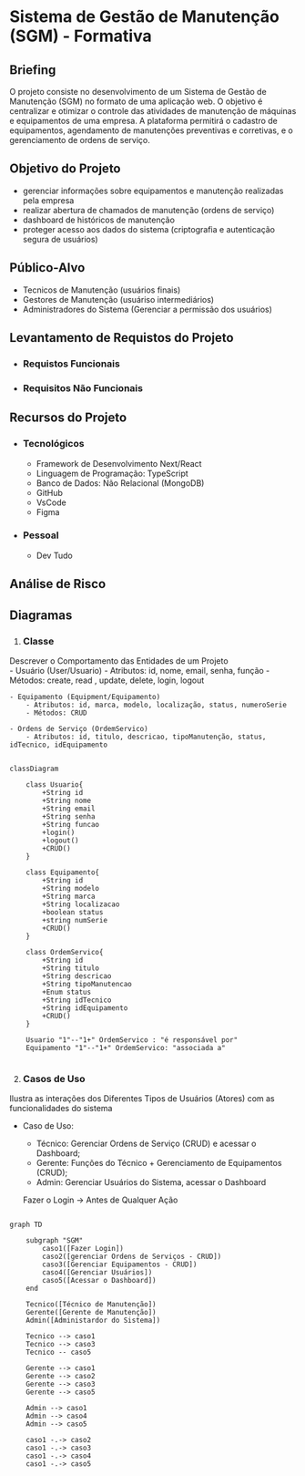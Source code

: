 # Sistema de Gestão de Manutenção (SGM) - Formativa

## Briefing
O projeto consiste no desenvolvimento de um Sistema de Gestão de Manutenção (SGM) no formato de uma aplicação web. O objetivo é centralizar e otimizar o controle das atividades de manutenção de máquinas e equipamentos de uma empresa. A plataforma permitirá o cadastro de equipamentos, agendamento de manutenções preventivas e corretivas, e o gerenciamento de ordens de serviço.

## Objetivo do Projeto
- gerenciar informações sobre equipamentos e manutenção realizadas pela empresa
- realizar abertura de chamados de manutenção (ordens de serviço)
- dashboard de históricos de manutenção
- proteger acesso aos dados do sistema (criptografia e autenticação segura de usuários)

## Público-Alvo
- Tecnicos de Manutenção (usuários finais)
- Gestores de Manutenção (usuáriso intermediários)
- Administradores do Sistema (Gerenciar a permissão dos usuários)

## Levantamento de Requistos do Projeto

- ### Requistos Funcionais

- ### Requisitos Não Funcionais

## Recursos do Projeto
- ### Tecnológicos
    - Framework de Desenvolvimento Next/React
    - Linguagem de Programação: TypeScript
    - Banco de Dados: Não Relacional (MongoDB)
    - GitHub
    - VsCode
    - Figma

- ### Pessoal
    - Dev Tudo

## Análise de Risco

## Diagramas

1. ### Classe
Descrever o Comportamento das Entidades de um Projeto  
    - Usuário (User/Usuario)
        - Atributos: id, nome, email, senha, função
        - Métodos: create, read , update, delete, login, logout

    - Equipamento (Equipment/Equipamento)
        - Atributos: id, marca, modelo, localização, status, numeroSerie
        - Métodos: CRUD

    - Ordens de Serviço (OrdemServico)
        - Atributos: id, titulo, descricao, tipoManutenção, status, idTecnico, idEquipamento

```mermaid
   
classDiagram

    class Usuario{
        +String id
        +String nome
        +String email
        +String senha
        +String funcao
        +login()
        +logout()
        +CRUD()
    }   

    class Equipamento{
        +String id
        +String modelo
        +String marca
        +String localizacao
        +boolean status
        +string numSerie
        +CRUD()
    }

    class OrdemServico{
        +String id
        +String titulo
        +String descricao
        +String tipoManutencao
        +Enum status
        +String idTecnico
        +String idEquipamento
        +CRUD()
    }

    Usuario "1"--"1+" OrdemServico : "é responsável por"
    Equipamento "1"--"1+" OrdemServico: "associada a"
 
```

2. ### Casos de Uso
Ilustra as interações dos Diferentes Tipos de Usuários (Atores) com as funcionalidades do sistema

- Caso de Uso:
    - Técnico: Gerenciar Ordens de Serviço (CRUD) e acessar o Dashboard; 
    - Gerente: Funções do Técnico + Gerenciamento de Equipamentos (CRUD);
    - Admin: Gerenciar Usuários do Sistema, acessar o Dashboard

    Fazer o Login -> Antes de Qualquer Ação

```mermaid

graph TD

    subgraph "SGM"
        caso1([Fazer Login])
        caso2([gerenciar Ordens de Serviços - CRUD])
        caso3([Gerenciar Equipamentos - CRUD])
        caso4([Gerenciar Usuários])
        caso5([Acessar o Dashboard])
    end

    Tecnico([Técnico de Manutenção])
    Gerente([Gerente de Manutenção])
    Admin([Administardor do Sistema])

    Tecnico --> caso1
    Tecnico --> caso3
    Tecnico -- caso5

    Gerente --> caso1
    Gerente --> caso2
    Gerente --> caso3
    Gerente --> caso5

    Admin --> caso1
    Admin --> caso4
    Admin --> caso5

    caso1 -.-> caso2
    caso1 -.-> caso3
    caso1 -.-> caso4
    caso1 -.-> caso5

```
